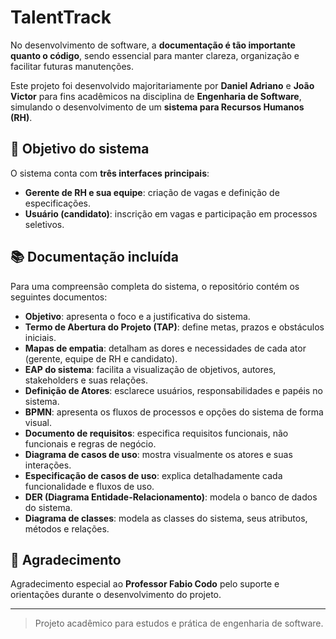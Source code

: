 # TalentTrack

No desenvolvimento de software, a **documentação é tão importante quanto o código**, sendo essencial para manter clareza, organização e facilitar futuras manutenções.

Este projeto foi desenvolvido majoritariamente por **Daniel Adriano** e **João Victor** para fins acadêmicos na disciplina de **Engenharia de Software**, simulando o desenvolvimento de um **sistema para Recursos Humanos (RH)**.

## 🎯 Objetivo do sistema

O sistema conta com **três interfaces principais**:
- **Gerente de RH e sua equipe**: criação de vagas e definição de especificações.
- **Usuário (candidato)**: inscrição em vagas e participação em processos seletivos.

## 📚 Documentação incluída

Para uma compreensão completa do sistema, o repositório contém os seguintes documentos:

- **Objetivo**: apresenta o foco e a justificativa do sistema.
- **Termo de Abertura do Projeto (TAP)**: define metas, prazos e obstáculos iniciais.
- **Mapas de empatia**: detalham as dores e necessidades de cada ator (gerente, equipe de RH e candidato).
- **EAP do sistema**: facilita a visualização de objetivos, autores, stakeholders e suas relações.
- **Definição de Atores**: esclarece usuários, responsabilidades e papéis no sistema.
- **BPMN**: apresenta os fluxos de processos e opções do sistema de forma visual.
- **Documento de requisitos**: especifica requisitos funcionais, não funcionais e regras de negócio.
- **Diagrama de casos de uso**: mostra visualmente os atores e suas interações.
- **Especificação de casos de uso**: explica detalhadamente cada funcionalidade e fluxos de uso.
- **DER (Diagrama Entidade-Relacionamento)**: modela o banco de dados do sistema.
- **Diagrama de classes**: modela as classes do sistema, seus atributos, métodos e relações.

## 🙌 Agradecimento

Agradecimento especial ao **Professor Fabio Codo** pelo suporte e orientações durante o desenvolvimento do projeto.

---

> Projeto acadêmico para estudos e prática de engenharia de software.
